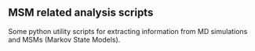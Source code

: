## MSM related analysis scripts
Some python utility scripts for extracting information from MD simulations and MSMs (Markov State Models).
